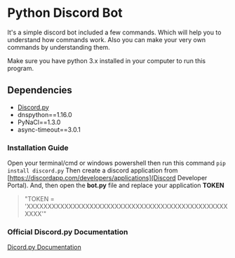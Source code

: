 # Python Discord Bot

It's a simple discord bot included a few commands. Which will help you to understand how commands work. Also you can make your very own commands by understanding them.

Make sure you have python 3.x installed in your computer to run this program. 

## Dependencies

- [Discord.py](https://github.com/Rapptz/discord.py) 
- dnspython==1.16.0
- PyNaCl==1.3.0
- async-timeout==3.0.1
### Installation Guide
Open your terminal/cmd or windows powershell then run this command
```pip install discord.py```
Then create a discord application from [https://discordapp.com/developers/applications](Discord Developer Portal).
And, then open the **bot.py** file and replace your application **TOKEN**
> "TOKEN = 'XXXXXXXXXXXXXXXXXXXXXXXXXXXXXXXXXXXXXXXXXXXXXXXXXXXX'"

### Official Discord.py Documentation
[Dicord.py Documentation](https://discordpy.readthedocs.io/en/latest/)
